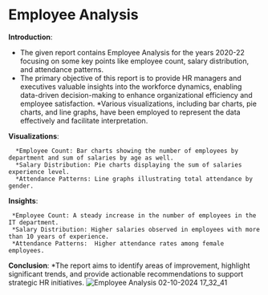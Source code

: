 # Employee Analysis

**Introduction**: 

 * The given report contains Employee Analysis for the years 2020-22 focusing on some key points like employee count, salary distribution, and attendance patterns.
 * The primary objective of this report is to provide HR managers and executives valuable insights into the workforce dynamics, enabling data-driven decision-making to 
   enhance organizational efficiency and employee satisfaction.
 *Various visualizations, including bar charts, pie charts, and line graphs, have been employed to represent the data effectively and facilitate interpretation.


**Visualizations**:

      *Employee Count: Bar charts showing the number of employees by department and sum of salaries by age as well.
      *Salary Distribution: Pie charts displaying the sum of salaries experience level.
      *Attendance Patterns: Line graphs illustrating total attendance by gender.

**Insights**:

     *Employee Count: A steady increase in the number of employees in the IT department.
     *Salary Distribution: Higher salaries observed in employees with more than 10 years of experience.
     *Attendance Patterns:  Higher attendance rates among female employees.

**Conclusion**:
*The report aims to identify areas of improvement, highlight significant trends, and provide actionable recommendations to support strategic HR initiatives.
![Employee Analysis 02-10-2024 17_32_41](https://github.com/user-attachments/assets/16b16500-3ca8-43bc-afe5-c8b86eae9da2)
